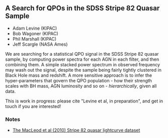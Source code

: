 ## A Search for QPOs in the SDSS Stripe 82 Quasar Sample

* Adam Levine (KIPAC)
* Bob Wagoner (KIPAC)
* Phil Marshall (KIPAC)
* Jeff Scargle (NASA Ames)

We are searching for a statistical QPO signal in the SDSS Stripe 82 quasar sample, by computing power spectra for each AGN in each filter, and then combining them. A simple stacked power spectrum in observed frequency may wash out the signal, despite the sample being fairly tightly clustered in Black Hole mass and redshift. A more sensitive approach is to infer the hyper-parameters that govern the QPO population - how their strength scales with BH mass, AGN luminosity and so on - *hierarchically*, given all data.

This is work in progress: please cite "Levine et al, in preparation", and get in touch if you are interested!

### Notes

* [The MacLeod et al (2010) Stripe 82 quasar lightcurve dataset](https://github.com/adamlrlevine/Stripe82QPOs/blob/master/doc/Data.md)
